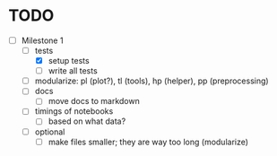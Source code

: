 # TODO

- [ ] Milestone 1
    - [ ] tests
        - [x] setup tests
        - [ ] write all tests
    - [ ] modularize: pl (plot?), tl (tools), hp (helper), pp (preprocessing)
    - [ ] docs
        - [ ] move docs to markdown
    - [ ] timings of notebooks
        - [ ] based on what data?
    - [ ] optional
        - [ ] make files smaller; they are way too long (modularize)
